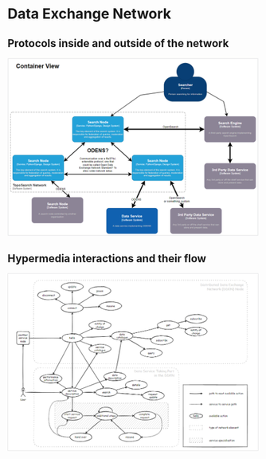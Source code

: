 # Data Exchange Network

## Protocols inside and outside of the network

![](./images/c4-protocols.png)

## Hypermedia interactions and their flow

![](./images/hypermedia-flow.png)